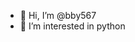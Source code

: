 - 👋 Hi, I’m @bby567
- 👀 I’m interested in python

<!---
bby567/bby567 is a ✨ special ✨ repository because its `README.md` (this file) appears on your GitHub profile.
You can click the Preview link to take a look at your changes.
--->
